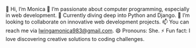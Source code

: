 👋 Hi, I’m Monica
👀 I’m passionate about computer programming, especially in web development.
🌱 Currently diving deep into Python and Django.
💞️ I’m looking to collaborate on innovative web development projects.
📫 You can reach me via lwingamonica983@gmail.com.
😄 Pronouns: She.
⚡ Fun fact: I love discovering creative solutions to coding challenges.
<!---
Monica983/Monica983 is a ✨ special ✨ repository because its `README.md` (this file) appears on your GitHub profile.
You can click the Preview link to take a look at your changes.
--->
